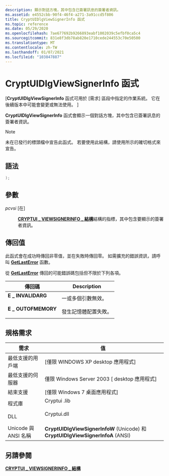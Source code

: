 ```yaml
---
description: 顯示對話方塊，其中包含已簽署訊息的簽署者資訊。
ms.assetid: e4552cbb-90f4-46f4-a271-3a91ccd5f806
title: CryptUIDlgViewSignerInfo 函式
ms.topic: reference
ms.date: 05/29/2020
ms.openlocfilehash: 7ae677692b9266893eabf1002039c5efbf0ca5c4
ms.sourcegitcommit: 831e8f3db78ab820e1710cede244553c70e50500
ms.translationtype: MT
ms.contentlocale: zh-TW
ms.lasthandoff: 01/07/2021
ms.locfileid: "103847887"
---
```

# <a name="cryptuidlgviewsignerinfo-function"></a>CryptUIDlgViewSignerInfo 函式

\[**CryptUIDlgViewSignerInfo** 函式可用於 [需求] 區段中指定的作業系統。 它在後續版本中可能會變更或無法使用。 \]

**CryptUIDlgViewSignerInfo** 函式會顯示一個對話方塊，其中包含已簽署訊息的簽署者資訊。

> [!Note]  
> 未在已發行的標頭檔中宣告此函式。 若要使用此結構，請使用所示的確切格式來宣告。

## <a name="syntax"></a>語法


```C++
);
```



## <a name="parameters"></a>參數

<dl> <dt>

*pcvsi* \[在\]
</dt> <dd>

[**CRYPTUI \_ VIEWSIGNERINFO \_ 結構**](cryptui-viewsignerinfo-struct.md)結構的指標，其中包含要顯示的簽署者資訊。

</dd> </dl>

## <a name="return-value"></a>傳回值

此函式會在成功時傳回非零值，並在失敗時傳回零。 如需擴充的錯誤資訊，請呼叫 [**GetLastError**](/windows/win32/api/errhandlingapi/nf-errhandlingapi-getlasterror) 函數。

從 [**GetLastError**](/windows/win32/api/errhandlingapi/nf-errhandlingapi-getlasterror) 傳回的可能錯誤碼包括但不限於下列各項。



| 傳回碼                                                                                   | Description                                      |
|-----------------------------------------------------------------------------------------------|--------------------------------------------------|
| <dl> <dt>**E \_ INVALIDARG**</dt> </dl>  | 一或多個引數無效。<br/>  |
| <dl> <dt>**E \_ OUTOFMEMORY**</dt> </dl> | 發生記憶體配置失敗。<br/> |

## <a name="requirements"></a>規格需求



| 需求 | 值 |
|-------------------------------------|---------------------------------------------------------------------------------------------|
| 最低支援的用戶端<br/> | \[僅限 WINDOWS XP desktop 應用程式\]<br/>                                                 |
| 最低支援的伺服器<br/> | 僅限 Windows Server 2003 \[ desktop 應用程式\]<br/>                                        |
| 結束支援<br/> | \[僅限 Windows 7 桌面應用程式\]<br/>                                                       |
| 程式庫<br/>                  | <dl> <dt>Cryptui .lib</dt> </dl>      |
| DLL<br/>                      | <dl> <dt>Cryptui.dll</dt> </dl>      |
| Unicode 與 ANSI 名稱<br/>   | **CryptUIDlgViewSignerInfoW** (Unicode) 和 **CryptUIDlgViewSignerInfoA** (ANSI) <br/> |



## <a name="see-also"></a>另請參閱

<dl> <dt>

[**CRYPTUI \_ VIEWSIGNERINFO \_ 結構**](cryptui-viewsignerinfo-struct.md)
</dt> </dl>
